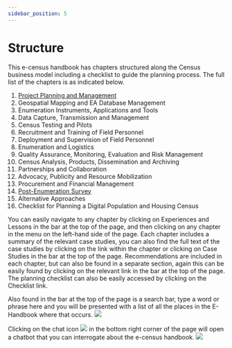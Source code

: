```yaml
---
sidebar_position: 5
---
```


# Structure 

This e-census handbook has chapters structured along the Census business model including a checklist to guide the planning process. The full list of the chapters is as indicated below. 

1.	[Project Planning and Management](/docs/experiences-lessons-2020/Chapter-01/introduction)
2.	Geospatial Mapping and EA Database Management
3.	Enumeration Instruments, Applications and Tools
4.	Data Capture, Transmission and Management 
5.	Census Testing and Pilots
6.	Recruitment and Training of Field Personnel
7.	Deployment and Supervision of Field Personnel
8.	Enumeration and Logistics
9.	Quality Assurance, Monitoring, Evaluation and Risk Management
10.	Census Analysis, Products, Dissemination and Archiving
11.	Partnerships and Collaboration
12.	Advocacy, Publicity and Resource Mobilization
13.	Procurement and Financial Management 
14.	[Post-Enumeration Survey](/docs/experiences-lessons-2020/Chapter-14/introduction.md)
15.	Alternative Approaches
16.	Checklist for Planning a Digital Population and Housing Census


You can easily navigate to any chapter by clicking on Experiences and Lessons  in the bar at the top of the page, and then clicking on any chapter in the menu on the left-hand side of the page. Each chapter includes a summary of the relevant case studies, you can also find the full text of the case studies by clicking on the link within the chapter or clicking on Case Studies  in the bar at the top of the page. Recommendations  are included in each chapter, but can also be found in a separate section, again this can be easily found by clicking on the relevant link in the bar at the top of the page. The planning checklist can also be easily accessed by clicking on the Checklist  link.


Also found in the bar at the top of the page is a search bar, type a word or phrase here and you will be presented with a list of all the places in the E-Handbook where that occurs.
![](/img/search-bar.png)



Clicking on the chat icon ![](/img/chatbot-icon.png)  in the bottom right corner of the page will open a chatbot that you can interrogate about the e-census handbook.
![](/img/chatbot.png) 

